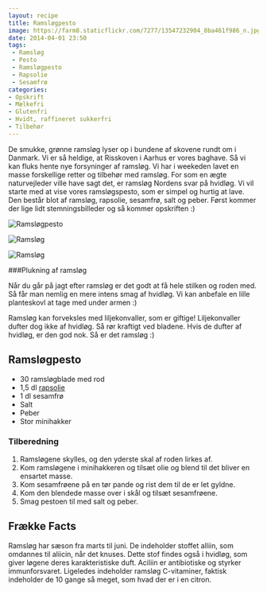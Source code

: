 ```yaml
---
layout: recipe
title: Ramsløgpesto
image: https://farm8.staticflickr.com/7277/13547232904_8ba461f986_n.jpg
date: 2014-04-01 23:50
tags:
 - Ramsløg
 - Pesto
 - Ramsløgpesto
 - Rapsolie
 - Sesamfrø
categories:
- Opskrift
- Mælkefri
- Glutenfri
- Hvidt, raffineret sukkerfri
- Tilbehør
---
```



De smukke, grønne ramsløg lyser op i bundene af skovene rundt om i Danmark. Vi er så heldige, at Risskoven i Aarhus er vores baghave. Så vi kan fluks hente nye forsyninger af ramsløg. Vi har i weekeden lavet en masse forskellige retter og tilbehør med ramsløg. For som en ægte naturvejleder ville have sagt det, er ramsløg Nordens svar på hvidløg. Vi vil starte med at vise vores ramsløgspesto, som er simpel og hurtig at lave. Den består blot af ramsløg, rapsolie, sesamfrø, salt og peber. Først kommer der lige lidt stemningsbilleder og så kommer opskriften :)



![Ramsløgpesto](https://farm8.staticflickr.com/7277/13547232904_8ba461f986_z.jpg)


![Ramsløg](https://farm8.staticflickr.com/7120/13547012103_557306a2b5_z.jpg)


![Ramsløg](https://farm4.staticflickr.com/3716/13547012463_60b9f3bd44_z.jpg)





###Plukning af ramsløg 

Når du går på jagt efter ramsløg er det godt at få hele stilken og roden med. Så får man nemlig en mere intens smag af hvidløg. Vi kan anbefale en lille planteskovl at tage med under armen :)

Ramsløg kan forveksles med liljekonvaller, som er giftige! Liljekonvaller dufter dog ikke af hvidløg. Så rør kraftigt ved bladene. Hvis de dufter af hvidløg, er den god nok. Så er det ramsløg :) 

## Ramsløgpesto

- 30 ramsløgblade med rod
- 1,5 dl [rapsolie](http://roedbakkegaard.dk/)
- 1 dl sesamfrø
- Salt
- Peber
- Stor minihakker


### Tilberedning

1. Ramsløgene skylles, og den yderste skal af roden lirkes af.
2. Kom ramsløgene i minihakkeren og tilsæt olie og blend til det bliver en ensartet masse.
3. Kom sesamfrøene på en tør pande og rist dem til de er let gyldne.
4. Kom den blendede masse over i skål og tilsæt sesamfrøene.
5. Smag pestoen til med salt og peber.



## Frække Facts

Ramsløg har sæson fra marts til juni. De indeholder stoffet alliin, som omdannes til aliicin, når det knuses. Dette stof findes også i hvidløg, som giver løgene deres karakteristiske duft. Aciliin er antibiotiske og styrker immunforsvaret. Ligeledes indeholder ramsløg C-vitaminer, faktisk indeholder de 10 gange så meget, som hvad der er i en citron. 

